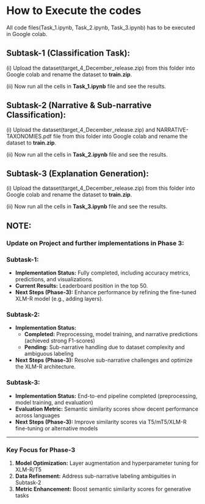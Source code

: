 # How to Execute the codes

All code files(Task_1.ipynb, Task_2.ipynb, Task_3.ipynb) has to be executed in Google colab.

## Subtask-1 (Classification Task):

(i) Upload the dataset(target_4_December_release.zip) from this folder into Google colab and rename the dataset to **train.zip**.

(ii) Now run all the cells in **Task_1.ipynb** file and see the results.


## Subtask-2 (Narrative & Sub-narrative Classification):

(i) Upload the dataset(target_4_December_release.zip) and NARRATIVE-TAXONOMIES.pdf file from this folder into Google colab and rename the dataset to **train.zip**.

(ii) Now run all the cells in **Task_2.ipynb** file and see the results.


## Subtask-3 (Explanation Generation):

(i) Upload the dataset(target_4_December_release.zip) from this folder into Google colab and rename the dataset to **train.zip**.

(ii) Now run all the cells in **Task_3.ipynb** file and see the results.

## NOTE: 
### Update on Project and further implementations in Phase 3:

### Subtask-1:
- **Implementation Status:** Fully completed, including accuracy metrics, predictions, and visualizations.
- **Current Results:** Leaderboard position in the top 50.
- **Next Steps (Phase-3):** Enhance performance by refining the fine-tuned XLM-R model (e.g., adding layers).

### Subtask-2:
- **Implementation Status:**
  - **Completed:** Preprocessing, model training, and narrative predictions (achieved strong F1-scores)
  - **Pending:** Sub-narrative handling due to dataset complexity and ambiguous labeling
- **Next Steps (Phase-3):** Resolve sub-narrative challenges and optimize the XLM-R architecture.

### Subtask-3:
- **Implementation Status:** End-to-end pipeline completed (preprocessing, model training, and evaluation)
- **Evaluation Metric:** Semantic similarity scores show decent performance across languages
- **Next Steps (Phase-3):** Improve similarity scores via T5/mT5/XLM-R fine-tuning or alternative models

---

### Key Focus for Phase-3
1. **Model Optimization:** Layer augmentation and hyperparameter tuning for XLM-R/T5
2. **Data Refinement:** Address sub-narrative labeling ambiguities in Subtask-2
3. **Metric Enhancement:** Boost semantic similarity scores for generative tasks

